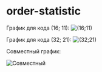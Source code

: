 # order-statistic
График для кода (16; 11):
![(16;11)](https://user-images.githubusercontent.com/65682478/219898984-11d4d118-4099-4955-8580-34046c76c732.png)

График для кода (32; 21):
![(32;21)](https://user-images.githubusercontent.com/65682478/219899011-ebb01e3d-2206-4ea5-ad39-6cac30c4f9e6.png)

Совместный график:

![Совместный](https://user-images.githubusercontent.com/65682478/219899021-7f8b307f-fd26-494a-94f5-84e55926ba5c.png)
